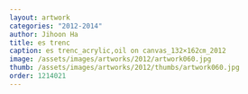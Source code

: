 ```yaml
---
layout: artwork
categories: "2012-2014"
author: Jihoon Ha
title: es trenc
caption: es trenc_acrylic,oil on canvas_132×162㎝_2012
image: /assets/images/artworks/2012/artwork060.jpg
thumb: /assets/images/artworks/2012/thumbs/artwork060.jpg
order: 1214021
---
```

